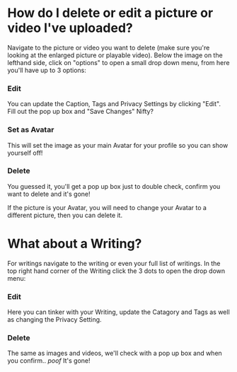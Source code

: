 # How do I delete or edit a picture or video I've uploaded?

Navigate to the picture or video you want to delete (make sure you're looking at the enlarged picture or playable video). Below the image on the lefthand side, click on "options" to open a small drop down menu, from here you'll have up to 3 options:

### Edit 
You can update the Caption, Tags and Privacy Settings by clicking "Edit". Fill out the pop up box and "Save Changes" Nifty?

### Set as Avatar
This will set the image as your main Avatar for your profile so you can show yourself off! 

### Delete 
You guessed it, you'll get a pop up box just to double check, confirm you want to delete and it's gone! 

If the picture is your Avatar, you will need to change your Avatar to a different picture, then you can delete it.


# What about a Writing?

For writings navigate to the writing or even your full list of writings. In the top right hand corner of the Writing click the 3 dots to open the drop down menu:

### Edit 
Here you can tinker with your Writing, update the Catagory and Tags as well as changing the Privacy Setting.

### Delete 
The same as images and videos, we'll check with a pop up box and when you confirm.. *poof* It's gone!
